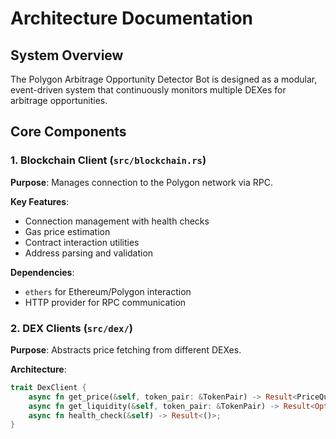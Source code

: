 # Architecture Documentation

## System Overview

The Polygon Arbitrage Opportunity Detector Bot is designed as a modular, event-driven system that continuously monitors multiple DEXes for arbitrage opportunities.

## Core Components

### 1. Blockchain Client (`src/blockchain.rs`)

**Purpose**: Manages connection to the Polygon network via RPC.

**Key Features**:
- Connection management with health checks
- Gas price estimation
- Contract interaction utilities
- Address parsing and validation

**Dependencies**: 
- `ethers` for Ethereum/Polygon interaction
- HTTP provider for RPC communication

### 2. DEX Clients (`src/dex/`)

**Purpose**: Abstracts price fetching from different DEXes.

**Architecture**:
```rust
trait DexClient {
    async fn get_price(&self, token_pair: &TokenPair) -> Result<PriceQuote>;
    async fn get_liquidity(&self, token_pair: &TokenPair) -> Result<Option<BigDecimal>>;
    async fn health_check(&self) -> Result<()>;
}
